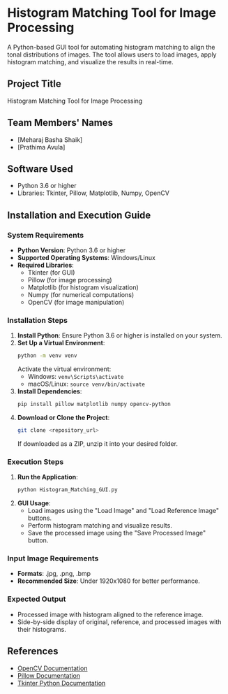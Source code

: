 
# Histogram Matching Tool for Image Processing

A Python-based GUI tool for automating histogram matching to align the tonal distributions of images. The tool allows users to load images, apply histogram matching, and visualize the results in real-time.

## Project Title

Histogram Matching Tool for Image Processing

## Team Members' Names

- [Meharaj Basha Shaik]
- [Prathima Avula]

## Software Used

- Python 3.6 or higher
- Libraries: Tkinter, Pillow, Matplotlib, Numpy, OpenCV

## Installation and Execution Guide

### System Requirements

- **Python Version**: Python 3.6 or higher
- **Supported Operating Systems**: Windows/Linux
- **Required Libraries**:
  - Tkinter (for GUI)
  - Pillow (for image processing)
  - Matplotlib (for histogram visualization)
  - Numpy (for numerical computations)
  - OpenCV (for image manipulation)

### Installation Steps

1. **Install Python**: Ensure Python 3.6 or higher is installed on your system.  
2. **Set Up a Virtual Environment**:
   ```bash
   python -m venv venv
   ```
   Activate the virtual environment:
   - Windows: `venv\Scripts\activate`
   - macOS/Linux: `source venv/bin/activate`
3. **Install Dependencies**:
   ```bash
   pip install pillow matplotlib numpy opencv-python
   ```
4. **Download or Clone the Project**:
   ```bash
   git clone <repository_url>
   ```
   If downloaded as a ZIP, unzip it into your desired folder.

### Execution Steps

1. **Run the Application**:
   ```bash
   python Histogram_Matching_GUI.py
   ```
2. **GUI Usage**:
   - Load images using the "Load Image" and "Load Reference Image" buttons.
   - Perform histogram matching and visualize results.
   - Save the processed image using the "Save Processed Image" button.

### Input Image Requirements

- **Formats**: .jpg, .png, .bmp  
- **Recommended Size**: Under 1920x1080 for better performance.  

### Expected Output

- Processed image with histogram aligned to the reference image.
- Side-by-side display of original, reference, and processed images with their histograms.

## References

- [OpenCV Documentation](https://docs.opencv.org/4.x/index.html)
- [Pillow Documentation](https://pillow.readthedocs.io/en/stable/)
- [Tkinter Python Documentation](https://docs.python.org/3/library/tk.html)

